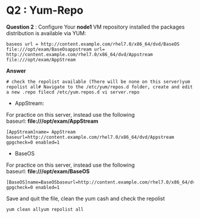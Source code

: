 Q2 : Yum-Repo
=============

**Question 2** : Configure Your **node1** VM repository installed the packages distribution is available via YUM:

```   
baseos url = http://content.example.com/rhel7.0/x86_64/dvd/BaseOS file:///opt/exam/BaseOsappstream url= http://content.example.com/rhel7.0/x86_64/dvd/Appstream file:///opt/exam/AppStream

```

**Answer**

```
# check the repolist available (There will be none on this server)yum repolist all# Navigate to the /etc/yum/repos.d folder, create and edit a new .repo filecd /etc/yum.repos.d vi server.repo

```

*   AppStream:
    

For practice on this server, instead use the following baseurl: **file:///opt/exam/AppStream**

```
[AppStream]name= AppStream baseurl=http://content.example.com/rhel7.0/x86_64/dvd/Appstream gpgcheck=0 enabled=1

```

*   BaseOS
    

For practice on this server, instead use the following baseurl: **file:///opt/exam/BaseOS**

``` 
[BaseOS]name=BaseOSbaseurl=http://content.example.com/rhel7.0/x86_64/dvd/BaseOs gpgcheck=0 enabled=1
```

Save and quit the file, clean the yum cash and check the repolist

`
yum clean allyum repolist all   
`
